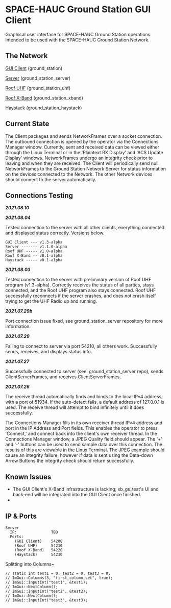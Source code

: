 # SPACE-HAUC Ground Station GUI Client
Graphical user interface for SPACE-HAUC Ground Station operations. Intended to be used with the SPACE-HAUC Ground Station Network.

## The Network
[GUI Client](https://github.com/mitbailey/ground_station) (ground_station)

[Server](https://github.com/mitbailey/ground_station_server) (ground_station_server)

[Roof UHF](https://github.com/mitbailey/ground_station_uhf) (ground_station_uhf)

[Roof X-Band](https://github.com/mitbailey/ground_station_xband) (ground_station_xband)

[Haystack](https://github.com/mitbailey/ground_station_haystack) (ground_station_haystack)
  
## Current State
The Client packages and sends NetworkFrames over a socket connection. The outbound connection is opened by the operator via the Connections Manager window. Currently, sent and received data can be viewed either through the Linux Terminal or in the 'Plaintext RX Display' and 'ACS Update Display' windows. NetworkFrames undergo an integrity check prior to leaving and when they are received. The Client will periodically send null NetworkFrames to the Ground Station Network Server for status information on the devices connected to the Network. The other Network devices should connect to the server automatically.  

## Connections Testing  
__*2021.08.10*__



__*2021.08.04*__

Tested connection to the server with all other clients, everything connected and displayed status correctly. Versions below. 
```
GUI Client --- v1.3-alpha 
Server ------- v1.1.0-alpha
Roof UHF ----- v1.0-alpha 
Roof X-Band -- v0.1-alpha 
Haystack ----- v0.1-alpha
```
__*2021.08.03*__

Tested connection to the server with preliminary version of Roof UHF program (v1.3-alpha). Correctly receives the status of all parties, stays connected, and the Roof UHF program also stays connected. Roof UHF successfully reconnects if the server crashes, and does not crash itself trying to get the UHF Radio up and running.  

__*2021.07.29b*__  

Port connection issue fixed, see ground_station_server repository for more information.  

__*2021.07.29*__  

Failing to connect to server via port 54210, all others work. Successfully sends, receives, and displays status info.  
  
__*2021.07.27*__

Successfully connected to server (see: ground_station_server repo), sends ClientServerFrames, and receives ClientServerFrames.  
  
__*2021.07.26*__

The receive thread automatically finds and binds to the local IPv4 address, with a port of 51934. If the auto-detect fails, a default address of 127.0.0.1 is used. The receive thread will attempt to bind infinitely until it does successfully.   
  
The Connections Manager fills in its own receiver thread IPv4 address and port in the IP Address and Port fields. This enables the operator to press 'Connect,' and connect back into the client's own receiver thread. In the Connections Manager window, a JPEG Quality field should appear. The '+' and '-' buttons can be used to send sample data over this connection. The results of this are viewable in the Linux Terminal. The JPEG example should cause an integrity failure, however if data is sent using the Data-down Arrow Buttons the integrity check should return successfully.  
  
## Known Issues
- The GUI Client's X-Band infrastructure is lacking; xb_gs_test's UI and back-end will be integrated into the GUI Client once finished. 
-  

## IP & Ports
```
Server   
  IP:               TBD  
  Ports:  
    (GUI Client)    54200  
    (Roof UHF)      54210  
    (Roof X-Band)   54220  
    (Haystack)      54230  
``` 
 
  
  
    
   
  
  
Splitting into Columns~

    // static int test1 = 0, test2 = 0, test3 = 0;
    // ImGui::Columns(3, "first_column_set", true);
    // ImGui::InputInt("test1", &test1);
    // ImGui::NextColumn();
    // ImGui::InputInt("test2", &test2);
    // ImGui::NextColumn();
    // ImGui::InputInt("test3", &test3);
